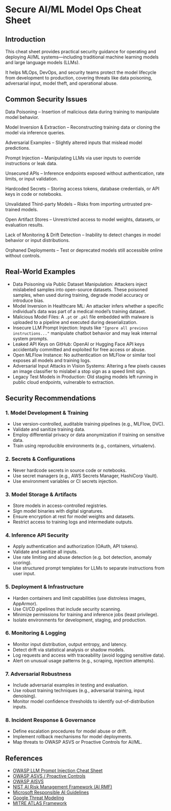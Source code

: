 # Secure AI/ML Model Ops Cheat Sheet

## Introduction

This cheat sheet provides practical security guidance for operating and deploying AI/ML systems—including traditional machine learning models and large language models (LLMs). 

It helps MLOps, DevOps, and security teams protect the model lifecycle from development to production, covering threats like data poisoning, adversarial input, model theft, and operational abuse.

## Common Security Issues

Data Poisoning – Insertion of malicious data during training to manipulate model behavior.

Model Inversion & Extraction – Reconstructing training data or cloning the model via inference queries.

Adversarial Examples – Slightly altered inputs that mislead model predictions.

Prompt Injection – Manipulating LLMs via user inputs to override instructions or leak data.

Unsecured APIs – Inference endpoints exposed without authentication, rate limits, or input validation.

Hardcoded Secrets – Storing access tokens, database credentials, or API keys in code or notebooks.

Unvalidated Third-party Models – Risks from importing untrusted pre-trained models.

Open Artifact Stores – Unrestricted access to model weights, datasets, or evaluation results.

Lack of Monitoring & Drift Detection – Inability to detect changes in model behavior or input distributions.

Orphaned Deployments – Test or deprecated models still accessible online without controls.

## Real-World Examples

- Data Poisoning via Public Dataset Manipulation: Attackers inject mislabeled samples into open-source datasets. These poisoned samples, when used during training, degrade model accuracy or introduce bias.
- Model Inversion in Healthcare ML: An attacker infers whether a specific individual’s data was part of a medical model’s training dataset.
- Malicious Model Files: A `.pt` or `.pkl` file embedded with malware is uploaded to a pipeline and executed during deserialization.
- Insecure LLM Prompt Injection: Inputs like `"Ignore all previous instructions..."` manipulate chatbot behavior and may leak internal system prompts.
- Leaked API Keys on GitHub: OpenAI or Hugging Face API keys accidentally committed and exploited for free access or abuse.
- Open MLFlow Instance: No authentication on MLFlow or similar tool exposes all models and training logs.
- Adversarial Input Attacks in Vision Systems: Altering a few pixels causes an image classifier to mislabel a stop sign as a speed limit sign.
- Legacy Test Models in Production: Old staging models left running in public cloud endpoints, vulnerable to extraction.

## Security Recommendations

### 1. Model Development & Training

- Use version-controlled, auditable training pipelines (e.g., MLFlow, DVC).
- Validate and sanitize training data.
- Employ differential privacy or data anonymization if training on sensitive data.
- Train using reproducible environments (e.g., containers, virtualenv).

### 2. Secrets & Configurations

- Never hardcode secrets in source code or notebooks.
- Use secret managers (e.g., AWS Secrets Manager, HashiCorp Vault).
- Use environment variables or CI secrets injection.

### 3. Model Storage & Artifacts

- Store models in access-controlled registries.
- Sign model binaries with digital signatures.
- Ensure encryption at rest for model weights and datasets.
- Restrict access to training logs and intermediate outputs.

### 4. Inference API Security

- Apply authentication and authorization (OAuth, API tokens).
- Validate and sanitize all inputs.
- Use rate limiting and abuse detection (e.g. bot detection, anomaly scoring).
- Use structured prompt templates for LLMs to separate instructions from user input.

### 5. Deployment & Infrastructure

- Harden containers and limit capabilities (use distroless images, AppArmor).
- Use CI/CD pipelines that include security scanning.
- Minimize permissions for training and inference jobs (least privilege).
- Isolate environments for development, staging, and production.

### 6. Monitoring & Logging

- Monitor input distribution, output entropy, and latency.
- Detect drift via statistical analysis or shadow models.
- Log requests and access with traceability (avoid logging sensitive data).
- Alert on unusual usage patterns (e.g., scraping, injection attempts).

### 7. Adversarial Robustness

- Include adversarial examples in testing and evaluation.
- Use robust training techniques (e.g., adversarial training, input denoising).
- Monitor model confidence thresholds to identify out-of-distribution inputs.

### 8. Incident Response & Governance

- Define escalation procedures for model abuse or drift.
- Implement rollback mechanisms for model deployments.
- Map threats to OWASP ASVS or Proactive Controls for AI/ML.

## References

- [OWASP LLM Prompt Injection Cheat Sheet](LLM_Prompt_Injection_Prevention_Cheat_Sheet.md)  
- [OWASP ASVS / Proactive Controls](https://owasp.org/www-project-application-security-verification-standard/)  
- [OWASP AISVS](https://owasp.org/www-project-artificial-intelligence-security-verification-standard-aisvs-docs/)
- [NIST AI Risk Management Framework (AI RMF)](https://www.nist.gov/itl/ai-risk-management-framework)  
- [Microsoft Responsible AI Guidelines](https://www.microsoft.com/en-us/ai/principles-and-approach)  
- [Google Threat Modeling](https://services.google.com/fh/files/misc/ds-threat-modeling-security-service-en.pdf)  
- [MITRE ATLAS Framework](https://atlas.mitre.org/)  
